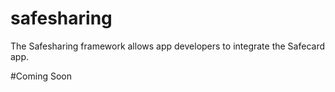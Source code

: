 safesharing
===========

The Safesharing framework allows app developers to integrate the Safecard app.

#Coming Soon
